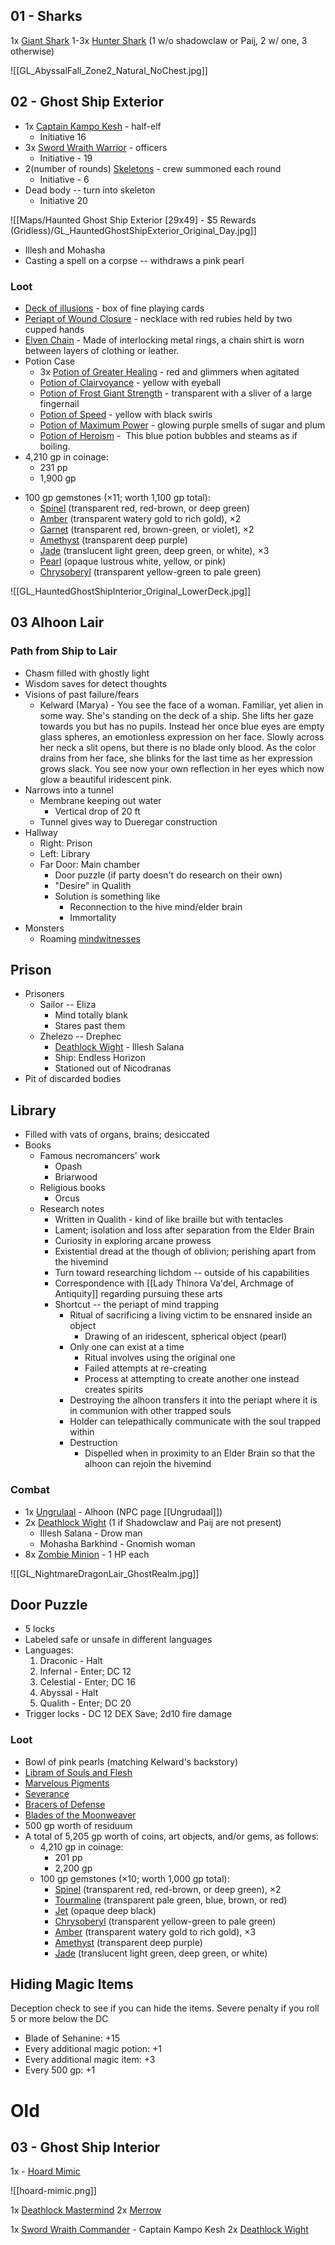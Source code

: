 
## 01 - Sharks

1x [Giant Shark](https://www.dndbeyond.com/monsters/16894-giant-shark)
1-3x [Hunter Shark](https://www.dndbeyond.com/monsters/16928-hunter-shark) (1 w/o shadowclaw or Paij, 2 w/ one, 3 otherwise)

![[GL_AbyssalFall_Zone2_Natural_NoChest.jpg]]

## 02 - Ghost Ship Exterior


* 1x [Captain Kampo Kesh](https://www.dndbeyond.com/monsters/3944602-captain-kampo-kesh) - half-elf
	* Initiative 16
* 3x [Sword Wraith Warrior](https://www.dndbeyond.com/monsters/2407571-sword-wraith-warrior) - officers
	* Initiative - 19
* 2(number of rounds) [Skeletons](https://www.dndbeyond.com/monsters/17015-skeleton) - crew summoned each round
	* Initiative - 6
* Dead body -- turn into skeleton
	* Initiative 20


![[Maps/Haunted Ghost Ship Exterior [29x49] - $5 Rewards (Gridless)/GL_HauntedGhostShipExterior_Original_Day.jpg]]

* Illesh and Mohasha
* Casting a spell on a corpse -- withdraws a pink pearl

### Loot
* [Deck of illusions](https://www.dndbeyond.com/magic-items/4616-deck-of-illusions) - box of fine playing cards
* [Periapt of Wound Closure](https://www.dndbeyond.com/magic-items/4694-periapt-of-wound-closure) - necklace with red rubies held by two cupped hands
* [Elven Chain](https://www.dndbeyond.com/magic-items/4631-elven-chain) - Made of interlocking metal rings, a chain shirt is worn between layers of clothing or leather.
* Potion Case
	* 3x [Potion of Greater Healing](https://www.dndbeyond.com/magic-items/5133-potion-of-healing-greater) - red and glimmers when agitated
	* [Potion of Clairvoyance](https://www.dndbeyond.com/magic-items/4701-potion-of-clairvoyance) - yellow with eyeball
	* [Potion of Frost Giant Strength](https://www.dndbeyond.com/magic-items/5129-potion-of-frost-giant-strength) - transparent with a sliver of a large fingernail
	* [Potion of Speed](https://www.dndbeyond.com/magic-items/4714-potion-of-speed) - yellow with black swirls
	* [Potion of Maximum Power](https://www.dndbeyond.com/magic-items/1434354-potion-of-maximum-power) - glowing purple smells of sugar and plum
	* [Potion of Heroism](https://www.dndbeyond.com/magic-items/4709-potion-of-heroism) -  This blue potion bubbles and steams as if boiling.
* 4,210 gp in coinage:
	- 231 pp
	- 1,900 gp
- 100 gp gemstones (×11; worth 1,100 gp total):
	- [Spinel](https://5e.tools/items.html#spinel_dmg) (transparent red, red-brown, or deep green)
	- [Amber](https://5e.tools/items.html#amber_dmg) (transparent watery gold to rich gold), ×2
	- [Garnet](https://5e.tools/items.html#garnet_dmg) (transparent red, brown-green, or violet), ×2
	- [Amethyst](https://5e.tools/items.html#amethyst_dmg) (transparent deep purple)
	- [Jade](https://5e.tools/items.html#jade_dmg) (translucent light green, deep green, or white), ×3
	- [Pearl](https://5e.tools/items.html#pearl_dmg) (opaque lustrous white, yellow, or pink)
	- [Chrysoberyl](https://5e.tools/items.html#chrysoberyl_dmg) (transparent yellow-green to pale green)

![[GL_HauntedGhostShipInterior_Original_LowerDeck.jpg]]
## 03 Alhoon Lair

### Path from Ship to Lair

* Chasm filled with ghostly light
* Wisdom saves for detect thoughts
* Visions of past failure/fears
	* Kelward (Marya) - You see the face of a woman. Familiar, yet alien in some way. She's standing on the deck of a ship. She lifts her gaze towards you but has no pupils. Instead her once blue eyes are empty glass spheres, an emotionless expression on her face. Slowly across her neck a slit opens, but there is no blade only blood. As the color drains from her face, she blinks for the last time as her expression grows slack. You see now your own reflection in her eyes which now glow a beautiful iridescent pink.
* Narrows into a tunnel
	* Membrane keeping out water
		* Vertical drop of 20 ft
	* Tunnel gives way to Dueregar construction
* Hallway
	* Right: Prison
	* Left: Library
	* Far Door: Main chamber
		* Door puzzle (if party doesn't do research on their own)
		* "Desire" in Qualith
		* Solution is something like
			* Reconnection to the hive mind/elder brain
			* Immortality
* Monsters
	* Roaming [mindwitnesses](https://www.dndbeyond.com/monsters/2560874-mindwitness)
## Prison

* Prisoners
	* Sailor -- Eliza
		* Mind totally blank
		* Stares past them
	* Zhelezo -- Drephec 
		* [Deathlock Wight](https://www.dndbeyond.com/monsters/2560766-deathlock-wight) - Illesh Salana 
		* Ship: Endless Horizon
		* Stationed out of Nicodranas
* Pit of discarded bodies

## Library

* Filled with vats of organs, brains; desiccated
* Books
	* Famous necromancers' work
		* Opash
		* Briarwood
	* Religious books
		* Orcus
	* Research notes
		* Written in Qualith - kind of like braille but with tentacles
		* Lament; isolation and loss after separation from the Elder Brain
		* Curiosity in exploring arcane prowess
		* Existential dread at the though of oblivion; perishing apart from the hivemind
		* Turn toward researching lichdom -- outside of his capabilities
		* Correspondence with [[Lady Thinora Va'del, Archmage of Antiquity]] regarding pursuing these arts
		* Shortcut -- the periapt of mind trapping
			* Ritual of sacrificing a living victim to be ensnared inside an object
				* Drawing of an iridescent, spherical object (pearl)
			* Only one can exist at a time
				* Ritual involves using the original one
				* Failed attempts at re-creating
				* Process at attempting to create another one instead creates spirits
			* Destroying the alhoon transfers it into the periapt where it is in communion with other trapped souls
			* Holder can telepathically communicate with the soul trapped within
			* Destruction
				* Dispelled when in proximity to an Elder Brain so that the alhoon can rejoin the hivemind

### Combat

* 1x [Ungrulaal](https://www.dndbeyond.com/monsters/3924856-ungrudaal-alhoon) - Alhoon (NPC page [[Ungrudaal]])
* 2x [Deathlock Wight](https://www.dndbeyond.com/monsters/2560766-deathlock-wight) (1 if Shadowclaw and Paij are not present)
	* Illesh Salana - Drow man
	* Mohasha Barkhind - Gnomish woman
* 8x [Zombie Minion](https://www.dndbeyond.com/monsters/17077-zombie) - 1 HP each

![[GL_NightmareDragonLair_GhostRealm.jpg]]

## Door Puzzle

* 5 locks
* Labeled safe or unsafe in different languages
* Languages:
	1. Draconic - Halt
	2. Infernal - Enter; DC 12
	3. Celestial - Enter; DC 16
	4. Abyssal - Halt
	5. Qualith - Enter; DC 20
* Trigger locks - DC 12 DEX Save; 2d10 fire damage
### Loot
* Bowl of pink pearls (matching Kelward's backstory)
* [Libram of Souls and Flesh](https://www.dndbeyond.com/magic-items/2412349-libram-of-souls-and-flesh)
* [Marvelous Pigments](https://www.dndbeyond.com/magic-items/4678-marvelous-pigments)
* [Severance](https://www.dndbeyond.com/magic-items/7619426-severance)
* [Bracers of Defense](https://www.dndbeyond.com/magic-items/4594-bracers-of-defense)
* [Blades of the Moonweaver](https://www.dndbeyond.com/magic-items/7617556-blades-of-the-moonweaver-dormant)
* 500 gp worth of residuum
* A total of 5,205 gp worth of coins, art objects, and/or gems, as follows:
	- 4,210 gp in coinage:
		- 201 pp
		- 2,200 gp
	- 100 gp gemstones (×10; worth 1,000 gp total):
		- [Spinel](https://5e.tools/items.html#spinel_dmg) (transparent red, red-brown, or deep green), ×2
		- [Tourmaline](https://5e.tools/items.html#tourmaline_dmg) (transparent pale green, blue, brown, or red)
		- [Jet](https://5e.tools/items.html#jet_dmg) (opaque deep black)
		- [Chrysoberyl](https://5e.tools/items.html#chrysoberyl_dmg) (transparent yellow-green to pale green)
		- [Amber](https://5e.tools/items.html#amber_dmg) (transparent watery gold to rich gold), ×3
		- [Amethyst](https://5e.tools/items.html#amethyst_dmg) (transparent deep purple)
		- [Jade](https://5e.tools/items.html#jade_dmg) (translucent light green, deep green, or white)

## Hiding Magic Items

Deception check to see if you can hide the items. Severe penalty if you roll 5 or more below the DC

* Blade of Sehanine: +15
* Every additional magic potion: +1
* Every additional magic item: +3
* Every 500 gp: +1

# Old
## 03 - Ghost Ship Interior

1x - [Hoard Mimic](https://www.dndbeyond.com/monsters/2059745-hoard-mimic)

![[hoard-mimic.png]]


1x [Deathlock Mastermind](https://www.dndbeyond.com/monsters/2560765-deathlock-mastermind)
2x [Merrow](https://www.dndbeyond.com/monsters/16956-merrow)

1x [Sword Wraith Commander](https://www.dndbeyond.com/monsters/2407570-sword-wraith-commander) - Captain Kampo Kesh
2x [Deathlock Wight](https://www.dndbeyond.com/monsters/2560766-deathlock-wight)
